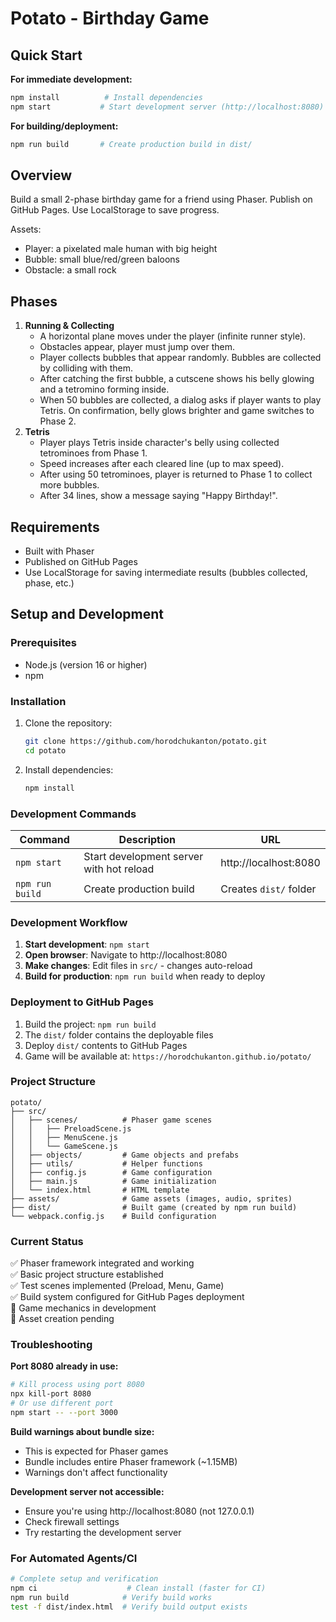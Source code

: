 # Potato - Birthday Game

## Quick Start

**For immediate development:**
```bash
npm install          # Install dependencies
npm start           # Start development server (http://localhost:8080)
```

**For building/deployment:**
```bash
npm run build       # Create production build in dist/
```

## Overview
Build a small 2-phase birthday game for a friend using Phaser. Publish on GitHub Pages. Use LocalStorage to save progress.

Assets:
 - Player: a pixelated male human with big height
 - Bubble: small blue/red/green baloons
 - Obstacle: a small rock

## Phases
1. **Running & Collecting**
    - A horizontal plane moves under the player (infinite runner style).
    - Obstacles appear, player must jump over them.
    - Player collects bubbles that appear randomly. Bubbles are collected by colliding with them.
    - After catching the first bubble, a cutscene shows his belly glowing and a tetromino forming inside.
    - When 50 bubbles are collected, a dialog asks if player wants to play Tetris. On confirmation, belly glows brighter and game switches to Phase 2.
2. **Tetris**
    - Player plays Tetris inside character's belly using collected tetrominoes from Phase 1.
    - Speed increases after each cleared line (up to max speed).
    - After using 50 tetrominoes, player is returned to Phase 1 to collect more bubbles.
    - After 34 lines, show a message saying "Happy Birthday!".

## Requirements
- Built with Phaser
- Published on GitHub Pages
- Use LocalStorage for saving intermediate results (bubbles collected, phase, etc.)

## Setup and Development

### Prerequisites
- Node.js (version 16 or higher)
- npm

### Installation
1. Clone the repository:
   ```bash
   git clone https://github.com/horodchukanton/potato.git
   cd potato
   ```
2. Install dependencies:
   ```bash
   npm install
   ```

### Development Commands

| Command | Description | URL |
|---------|-------------|-----|
| `npm start` | Start development server with hot reload | http://localhost:8080 |
| `npm run build` | Create production build | Creates `dist/` folder |

### Development Workflow
1. **Start development**: `npm start`
2. **Open browser**: Navigate to http://localhost:8080
3. **Make changes**: Edit files in `src/` - changes auto-reload
4. **Build for production**: `npm run build` when ready to deploy

### Deployment to GitHub Pages
1. Build the project: `npm run build`
2. The `dist/` folder contains the deployable files
3. Deploy `dist/` contents to GitHub Pages
4. Game will be available at: `https://horodchukanton.github.io/potato/`

### Project Structure
```
potato/
├── src/
│   ├── scenes/          # Phaser game scenes
│   │   ├── PreloadScene.js
│   │   ├── MenuScene.js
│   │   └── GameScene.js
│   ├── objects/         # Game objects and prefabs
│   ├── utils/           # Helper functions
│   ├── config.js        # Game configuration
│   ├── main.js          # Game initialization
│   └── index.html       # HTML template
├── assets/              # Game assets (images, audio, sprites)
├── dist/                # Built game (created by npm run build)
└── webpack.config.js    # Build configuration
```

### Current Status
✅ Phaser framework integrated and working  
✅ Basic project structure established  
✅ Test scenes implemented (Preload, Menu, Game)  
✅ Build system configured for GitHub Pages deployment  
🚧 Game mechanics in development  
🚧 Asset creation pending  

### Troubleshooting

**Port 8080 already in use:**
```bash
# Kill process using port 8080
npx kill-port 8080
# Or use different port
npm start -- --port 3000
```

**Build warnings about bundle size:**
- This is expected for Phaser games
- Bundle includes entire Phaser framework (~1.15MB)
- Warnings don't affect functionality

**Development server not accessible:**
- Ensure you're using http://localhost:8080 (not 127.0.0.1)
- Check firewall settings
- Try restarting the development server

### For Automated Agents/CI
```bash
# Complete setup and verification
npm ci                    # Clean install (faster for CI)
npm run build            # Verify build works
test -f dist/index.html  # Verify build output exists
```
